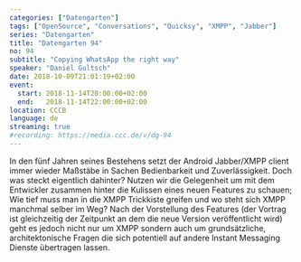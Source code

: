```yaml
---
categories: ["Datengarten"]
tags: ["OpenSource", "Conversations", "Quicksy", "XMPP", "Jabber"]
series: "Datengarten"
title: "Datengarten 94"
no: 94
subtitle: "Copying WhatsApp the right way"
speaker: "Daniel Gultsch"
date: 2018-10-09T21:01:19+02:00
event:
  start: 2018-11-14T20:00:00+02:00
  end:   2018-11-14T22:00:00+02:00
location: CCCB
language: de 
streaming: true
#recording: https://media.ccc.de/v/dg-94
---
```


In den fünf Jahren seines Bestehens setzt der Android Jabber/XMPP client immer wieder Maßstäbe in Sachen Bedienbarkeit und Zuverlässigkeit. Doch was steckt eigentlich dahinter? Nutzen wir die Gelegenheit um mit dem Entwickler zusammen hinter die Kulissen eines neuen Features zu schauen; Wie tief muss man in die XMPP Trickkiste greifen und wo steht sich XMPP manchmal selber im Weg? Nach der Vorstellung des Features (der Vortrag ist gleichzeitig der Zeitpunkt an dem die neue Version veröffentlicht wird) geht es jedoch nicht nur um XMPP sondern auch um grundsätzliche, architektonische Fragen die sich potentiell auf andere Instant Messaging Dienste übertragen lassen.
